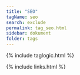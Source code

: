 ```yaml
---
title: "SEO"
tagName: seo
search: exclude
permalink: tag_seo.html
sidebar: dokument
folder: tags
---
```

{% include taglogic.html %}

{% include links.html %}